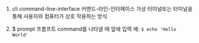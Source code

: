 
1. cli command-line-interface 커맨드-라인-인터페이스
가상 터미널또는 터미널을 통해 사용자와 컴퓨터가 상호 작용하는 방식

1. $ prompt 프롬프트 
command를 나타낼 때 앞에 입력 예: `$ echo 'Hello World'`